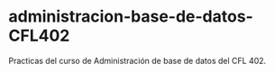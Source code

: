 # administracion-base-de-datos-CFL402
Practicas del curso de Administración de base de datos del CFL 402.

